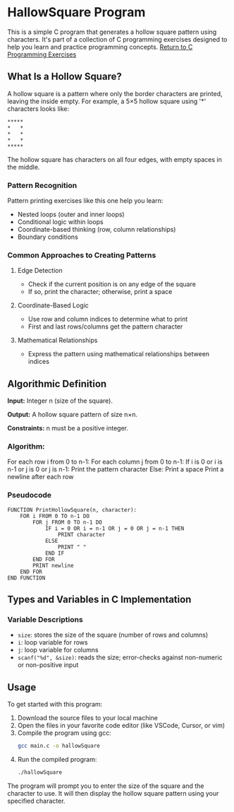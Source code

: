 # HallowSquare Program

This is a simple C program that generates a hollow square pattern using characters. It's part of a collection of C programming exercises designed to help you learn and practice programming concepts.
[Return to C Programming Exercises](https://github.com/AliJavadi1997/c-programming-exercises/blob/main/README.md)

## What Is a Hollow Square?

A hollow square is a pattern where only the border characters are printed, leaving the inside empty. For example, a 5×5 hollow square using '*' characters looks like:

```
*****
*   *
*   *
*   *
*****
```

The hollow square has characters on all four edges, with empty spaces in the middle.

### Pattern Recognition

Pattern printing exercises like this one help you learn:
- Nested loops (outer and inner loops)
- Conditional logic within loops
- Coordinate-based thinking (row, column relationships)
- Boundary conditions

### Common Approaches to Creating Patterns
1. Edge Detection
   - Check if the current position is on any edge of the square
   - If so, print the character; otherwise, print a space

2. Coordinate-Based Logic
   - Use row and column indices to determine what to print
   - First and last rows/columns get the pattern character

3. Mathematical Relationships
   - Express the pattern using mathematical relationships between indices

## Algorithmic Definition
**Input:** Integer n (size of the square).

**Output:** A hollow square pattern of size n×n.

**Constraints:** n must be a positive integer.

### Algorithm:

For each row i from 0 to n-1:
  For each column j from 0 to n-1:
    If i is 0 or i is n-1 or j is 0 or j is n-1:
      Print the pattern character
    Else:
      Print a space
  Print a newline after each row

### Pseudocode

```pseudocode
FUNCTION PrintHollowSquare(n, character):
    FOR i FROM 0 TO n-1 DO
        FOR j FROM 0 TO n-1 DO
            IF i = 0 OR i = n-1 OR j = 0 OR j = n-1 THEN
                PRINT character
            ELSE
                PRINT " "
            END IF
        END FOR
        PRINT newline
    END FOR
END FUNCTION
```

## Types and Variables in C Implementation

### Variable Descriptions

- `size`: stores the size of the square (number of rows and columns)
- `i`: loop variable for rows
- `j`: loop variable for columns
- `scanf("%d", &size)`: reads the size; error-checks against non-numeric or non-positive input

## Usage

To get started with this program:

1. Download the source files to your local machine
2. Open the files in your favorite code editor (like VSCode, Cursor, or vim)
3. Compile the program using gcc:
   ```bash
   gcc main.c -o hallowSquare
   ```
4. Run the compiled program:
   ```bash
   ./hallowSquare
   ```

The program will prompt you to enter the size of the square and the character to use. It will then display the hollow square pattern using your specified character.
